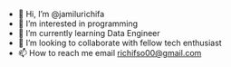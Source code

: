 - 👋 Hi, I’m @jamilurichifa
- 👀 I’m interested in programming
- 🌱 I’m currently learning Data Engineer
- 💞️ I’m looking to collaborate with fellow tech enthusiast
- 📫 How to reach me email richifso00@gmail.com

<!---
jamilurichif/jamilurichif is a ✨ special ✨ repository because its `README.md` (this file) appears on your GitHub profile.
You can click the Preview link to take a look at your changes.
--->
